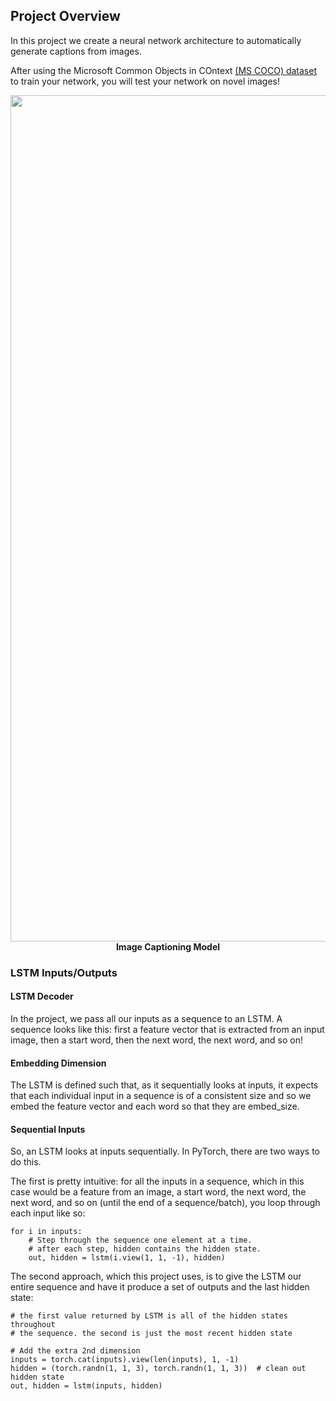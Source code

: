 ## Project Overview

In this project we create a neural network architecture to automatically generate captions from images.

After using the Microsoft Common Objects in COntext [(MS COCO) dataset](http://cocodataset.org/#home) to train your network, you will test your network on novel images!




<p align="center">
<img width="1354" alt="Image Captioning Model" src="https://user-images.githubusercontent.com/33187812/68330571-27dfb980-00dc-11ea-96c7-6389d020145a.png"/>
<b>Image Captioning Model</b>
</p>


### LSTM Inputs/Outputs

#### LSTM Decoder
In the project, we pass all our inputs as a sequence to an LSTM. A sequence looks like this: first a feature vector that is extracted from an input image, then a start word, then the next word, the next word, and so on!

#### Embedding Dimension
The LSTM is defined such that, as it sequentially looks at inputs, it expects that each individual input in a sequence is of a consistent size and so we embed the feature vector and each word so that they are embed_size.

#### Sequential Inputs
So, an LSTM looks at inputs sequentially. In PyTorch, there are two ways to do this.

The first is pretty intuitive: for all the inputs in a sequence, which in this case would be a feature from an image, a start word, the next word, the next word, and so on (until the end of a sequence/batch), you loop through each input like so:

```
for i in inputs:
    # Step through the sequence one element at a time.
    # after each step, hidden contains the hidden state.
    out, hidden = lstm(i.view(1, 1, -1), hidden)
```

The second approach, which this project uses, is to give the LSTM our entire sequence and have it produce a set of outputs and the last hidden state:

```
# the first value returned by LSTM is all of the hidden states throughout
# the sequence. the second is just the most recent hidden state

# Add the extra 2nd dimension
inputs = torch.cat(inputs).view(len(inputs), 1, -1)
hidden = (torch.randn(1, 1, 3), torch.randn(1, 1, 3))  # clean out hidden state
out, hidden = lstm(inputs, hidden)
```

